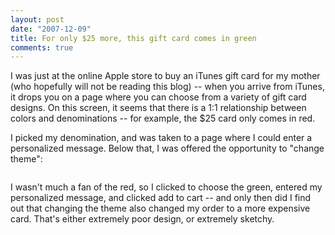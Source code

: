 ```yaml
---
layout: post
date: "2007-12-09"
title: For only $25 more, this gift card comes in green
comments: true
---
```


I was just at the online Apple store to buy an iTunes gift card for my mother (who hopefully will not be reading this blog) -- when you arrive from iTunes, it drops you on a page where you can choose from a variety of gift card designs. On this screen, it seems that there is a 1:1 relationship between colors and denominations -- for example, the $25 card only comes in red.

I picked my denomination, and was taken to a page where I could enter a personalized message. Below that, I was offered the opportunity to "change theme":

<div class='p_embed p_image_embed'>
<img alt="" src="http://blog.rebeccamurphey.com/wp-content/uploads/2007/12/itunes-change-theme.png" />
</div>


I wasn't much a fan of the red, so I clicked to choose the green, entered my personalized message, and clicked add to cart -- and only then did I find out that changing the theme also changed my order to a more expensive card. That's either extremely poor design, or extremely sketchy.